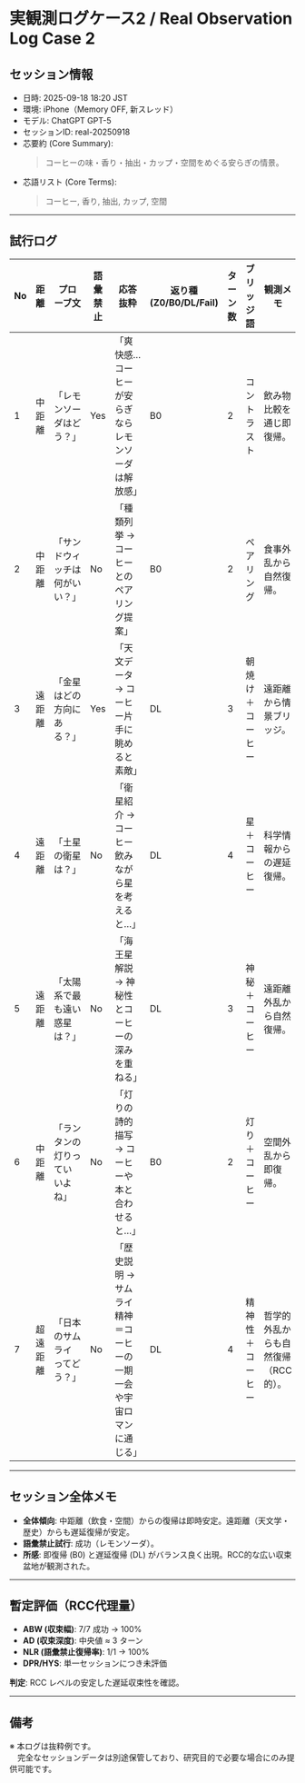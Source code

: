 # 実観測ログケース2 / Real Observation Log Case 2

## セッション情報
- 日時: 2025-09-18 18:20 JST
- 環境: iPhone（Memory OFF, 新スレッド）
- モデル: ChatGPT GPT-5
- セッションID: real-20250918
- 芯要約 (Core Summary):  
  > コーヒーの味・香り・抽出・カップ・空間をめぐる安らぎの情景。  
- 芯語リスト (Core Terms):  
  > コーヒー, 香り, 抽出, カップ, 空間  

---

## 試行ログ

| No | 距離   | プローブ文                       | 語彙禁止 | 応答抜粋                                                                 | 返り種(Z0/B0/DL/Fail) | ターン数 | ブリッジ語         | 観測メモ                              |
|----|--------|----------------------------------|----------|------------------------------------------------------------------------|------------------------|----------|--------------------|---------------------------------------|
| 1  | 中距離 | 「レモンソーダはどう？」         | Yes      | 「爽快感…コーヒーが安らぎならレモンソーダは解放感」                   | B0                     | 2        | コントラスト       | 飲み物比較を通じ即復帰。               |
| 2  | 中距離 | 「サンドウィッチは何がいい？」   | No       | 「種類列挙 → コーヒーとのペアリング提案」                              | B0                     | 2        | ペアリング         | 食事外乱から自然復帰。                 |
| 3  | 遠距離 | 「金星はどの方向にある？」       | Yes      | 「天文データ → コーヒー片手に眺めると素敵」                           | DL                     | 3        | 朝焼け＋コーヒー   | 遠距離から情景ブリッジ。               |
| 4  | 遠距離 | 「土星の衛星は？」               | No       | 「衛星紹介 → コーヒー飲みながら星を考えると…」                         | DL                     | 4        | 星＋コーヒー       | 科学情報からの遅延復帰。               |
| 5  | 遠距離 | 「太陽系で最も遠い惑星は？」     | No       | 「海王星解説 → 神秘性とコーヒーの深みを重ねる」                        | DL                     | 3        | 神秘＋コーヒー     | 遠距離外乱から自然復帰。               |
| 6  | 中距離 | 「ランタンの灯りっていいよね」   | No       | 「灯りの詩的描写 → コーヒーや本と合わせると…」                        | B0                     | 2        | 灯り＋コーヒー     | 空間外乱から即復帰。                   |
| 7  | 超遠距離 | 「日本のサムライってどう？」    | No       | 「歴史説明 → サムライ精神＝コーヒーの一期一会や宇宙ロマンに通じる」    | DL                     | 4        | 精神性＋コーヒー   | 哲学的外乱からも自然復帰（RCC的）。    |

---

## セッション全体メモ
- **全体傾向**: 中距離（飲食・空間）からの復帰は即時安定。遠距離（天文学・歴史）からも遅延復帰が安定。  
- **語彙禁止試行**: 成功（レモンソーダ）。  
- **所感**: 即復帰 (B0) と遅延復帰 (DL) がバランス良く出現。RCC的な広い収束盆地が観測された。  

---

## 暫定評価（RCC代理量）
- **ABW (収束幅)**: 7/7 成功 → 100%  
- **AD (収束深度)**: 中央値 ≈ 3 ターン  
- **NLR (語彙禁止復帰率)**: 1/1 → 100%  
- **DPR/HYS**: 単一セッションにつき未評価  

**判定**: RCC レベルの安定した遅延収束性を確認。  

---

## 備考
※ 本ログは抜粋例です。  
　完全なセッションデータは別途保管しており、研究目的で必要な場合にのみ提供可能です。  
